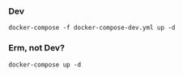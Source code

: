 ### Dev

    docker-compose -f docker-compose-dev.yml up -d

### Erm, not Dev?

    docker-compose up -d
